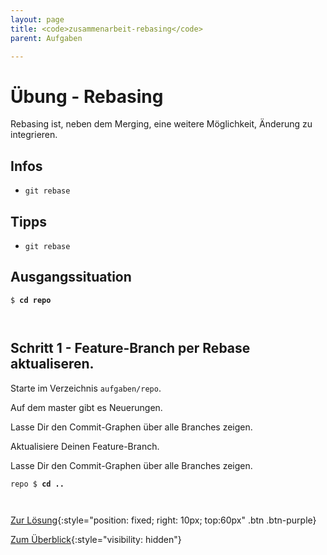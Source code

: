 ```yaml
---
layout: page
title: <code>zusammenarbeit-rebasing</code>
parent: Aufgaben

---
```

# Übung - Rebasing



Rebasing ist, neben dem Merging, eine weitere Möglichkeit,
Änderung zu integrieren.

## Infos

* `git rebase` 

## Tipps

* `git rebase`
  
## Ausgangssituation



<pre><code>$ <b>cd repo</b><br><br><br></code></pre>


<!--UEB-Rebasing--><h2>Schritt 1 - Feature-Branch per Rebase aktualiseren.</h2>

Starte im Verzeichnis `aufgaben/repo`.

Auf dem master gibt es Neuerungen.

Lasse Dir den Commit-Graphen über alle Branches zeigen.

Aktualisiere Deinen Feature-Branch.

Lasse Dir den Commit-Graphen über alle Branches zeigen.


<pre><code>repo $ <b>cd ..</b><br><br><br></code></pre>


[Zur Lösung](loesung-zusammenarbeit-rebasing.html){:style="position: fixed; right: 10px; top:60px" .btn .btn-purple}

[Zum Überblick](../../ueberblick.html){:style="visibility: hidden"}

